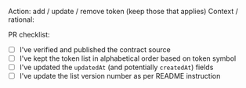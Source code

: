 Action: add / update / remove token (keep those that applies)
Context / rational:

PR checklist:
- [ ] I've verified and published the contract source
- [ ] I've kept the token list in alphabetical order based on token symbol
- [ ] I've updated the `updatedAt` (and potentially `createdAt`) fields
- [ ] I've update the list version number as per README instruction
